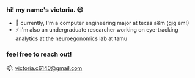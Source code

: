 ### hi! my name's victoria. 😄
- 🌱 currently, I'm a computer engineering major at texas a&m (gig em!)
- ⚡ i'm also an undergraduate researcher working on eye-tracking analytics at the neuroegonomics lab at tamu
### feel free to reach out!
📫: victoria.c6140@gmail.com



<!--
**victoriaemily/victoriaemily** is a ✨ _special_ ✨ repository because its `README.md` (this file) appears on your GitHub profile.

Here are some ideas to get you started:

-  I’m currently learning ...
- 👯 I’m looking to collaborate on ...

- 💬 Ask me about ...
-  How to reach me: ...
-  Pronouns: ...
-  Fun fact: ...
-->
